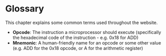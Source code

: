 # Glossary

This chapter explains some common terms used throughout the website.

- **Opcode**: The instruction a microprocessor should execute (specifically the
hexadecimal code of the instruction - e.g. 0x18 for ADD)
- **Mnemonic**: A human-friendly name for an opcode or some other value (e.g.
ADD for the 0x18 opcode, or A for the arithmetic register)
